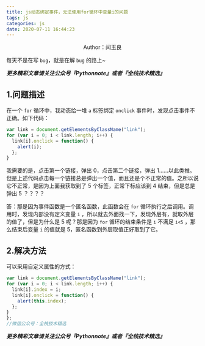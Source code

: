 ```yaml
---
title: js动态绑定事件，无法使用for循环中变量i的问题
tags: js
categories: js
date: 2020-07-11 16:44:23
---
```


<center>Author：闫玉良</center>

每天不是在写 `bug`，就是在解 `bug` 的路上~

<!--more-->

***更多精彩文章请关注公众号『Pythonnote』或者『全栈技术精选』***

## 1.问题描述

在一个 `for` 循环中，我动态给一堆 `a` 标签绑定 `onclick` 事件时，发现点击事件不正确。如下代码：

```js
var link = document.getElementsByClassName("link");
for (var i = 0; i < link.length; i++) {
  link[i].onclick = function() {
    alert(i);
  };
}
```

我需要的是，点击第一个链接，弹出 0，点击第二个链接，弹出 1......以此类推。但是上述代码点击每一个链接总是弹出一个值，而且还是个不正常的值。之所以说它不正常，是因为上面我获取到了 5 个标签，正常下标应该到 4 结束，但是总是弹出 5 ？？？？

答：那是因为事件函数是一个匿名函数，此函数会在 `for` 循环执行之后调用。调用时，发现内部没有定义变量 `i` ，所以就去外面找一下，发现外层有，就取外层的值了，但是为什么是 5 呢？那是因为 `for` 循环的结束条件是 `i` 不满足 `i<5` ，那么结束后变量 `i` 的值就是 5，匿名函数到外层取值正好取到了它。

## 2.解决方法

可以采用自定义属性的方式：

```js
var link = document.getElementsByClassName("link");
for (var i = 0; i < link.length; i++) {
  link[i].index = i;
  link[i].onclick = function() {
    alert(this.index);
  };
}
};
//微信公众号：全栈技术精选
```



***更多精彩文章请关注公众号『Pythonnote』或者『全栈技术精选』***


